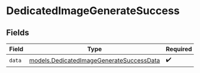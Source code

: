 # DedicatedImageGenerateSuccess


## Fields

| Field                                                                                      | Type                                                                                       | Required                                                                                   | Description                                                                                |
| ------------------------------------------------------------------------------------------ | ------------------------------------------------------------------------------------------ | ------------------------------------------------------------------------------------------ | ------------------------------------------------------------------------------------------ |
| `data`                                                                                     | [models.DedicatedImageGenerateSuccessData](../models/dedicatedimagegeneratesuccessdata.md) | :heavy_check_mark:                                                                         | N/A                                                                                        |
